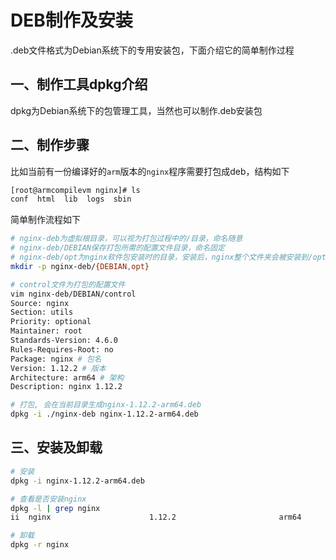  # DEB制作及安装

.deb文件格式为Debian系统下的专用安装包，下面介绍它的简单制作过程



## 一、制作工具dpkg介绍

dpkg为Debian系统下的包管理工具，当然也可以制作.deb安装包



## 二、制作步骤

比如当前有一份编译好的`arm`版本的`nginx`程序需要打包成deb，结构如下

```bash
[root@armcompilevm nginx]# ls
conf  html  lib  logs  sbin
```

简单制作流程如下

```bash
# nginx-deb为虚拟根目录，可以视为打包过程中的/目录，命名随意
# nginx-deb/DEBIAN保存打包所需的配置文件目录，命名固定
# nginx-deb/opt为nginx软件包安装时的目录，安装后，nginx整个文件夹会被安装到/opt目录下
mkdir -p nginx-deb/{DEBIAN,opt}

# control文件为打包的配置文件
vim nginx-deb/DEBIAN/control
Source: nginx
Section: utils
Priority: optional
Maintainer: root
Standards-Version: 4.6.0
Rules-Requires-Root: no
Package: nginx # 包名
Version: 1.12.2 # 版本
Architecture: arm64 # 架构
Description: nginx 1.12.2

# 打包, 会在当前目录生成nginx-1.12.2-arm64.deb
dpkg -i ./nginx-deb nginx-1.12.2-arm64.deb
```



## 三、安装及卸载

```bash
# 安装
dpkg -i nginx-1.12.2-arm64.deb

# 查看是否安装nginx
dpkg -l | grep nginx
ii  nginx                      1.12.2                       arm64        nginx 1.12.2

# 卸载
dpkg -r nginx
```

